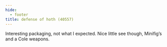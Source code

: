 ```yaml
---
hide:
  - footer
title: defense of hoth (40557)
---
```


Interesting packaging, not what I expected. Nice little see though, Minifig’s and a Cole weapons. 
